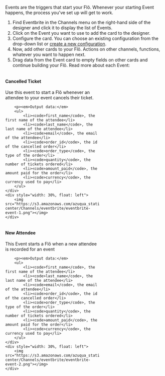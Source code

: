 Events are the triggers that start your Fl&otilde;. Whenever your starting Event happens, the process you've set up will get to work.  

1. Find Eventbrite in the Channels menu on the right-hand side of the designer and click it to display the list of Events.
2. Click on the Event you want to use to add the card to the designer. 
3. Configure the card. You can choose an existing configuration from the drop-down list or [create a new configuration](). 
5. Now, add other cards to your Fl&otilde;. Actions on other channels, functions, whatever you want to happen next. 
6. Drag data from the Event card to empty fields on other cards and continue building your Fl&otilde;. Read more about each Event:

<div>
    <div style="width: 60%; float: left; margin-right: 10px">
    	<h4>Cancelled Ticket</h4>
    	<p>Use this event to start a Fl&otilde; whenever an attendee to your event cancels their ticket.</p>
    	
    	<p><em>Output data:</em>
    	<ul>
    		<li><code>first_name</code>, the first name of the attendee</li>
    		<li><code>last_name</code>, the last name of the attendee</li>
    		<li><code>email</code>, the email of the attendee</li>
    		<li><code>order_id</code>, the id of the cancelled order</li>
    		<li><code>order_type</code>, the type of the order</li> 
    		<li><code>quantity</code>, the number of tickets ordered</li>
    		<li><code>amount_paid</code>, the amount paid for the order</li>
    		<li><code>currency</code>, the currency used to pay</li>
    	</ul>
    </div>
    <div style="width: 30%, float: left">
    	<img src="https://s3.amazonaws.com/azuqua_static/help-center/Channels/eventbrite/eventbrite-event-1.png"></img>
    </div>
</div>

<div>
    <div style="width: 60%; float: left; margin-right: 10px">
    	<h4>New Attendee</h4>
    	<p>This Event starts a Fl&otilde; when a new attendee is recorded for an event
    	
    	<p><em>Output data:</em>
    	<ul>
    		<li><code>first_name</code>, the first name of the attendee</li>
    		<li><code>last_name</code>, the last name of the attendee</li>
    		<li><code>email</code>, the email of the attendee</li>
    		<li><code>order_id</code>, the id of the cancelled order</li>
    		<li><code>order_type</code>, the type of the order</li> 
    		<li><code>quantity</code>, the number of tickets ordered</li>
    		<li><code>amount_paid</code>, the amount paid for the order</li>
    		<li><code>currency</code>, the currency used to pay</li>
    	</ul>
    </div>
    <div style="width: 30%, float: left">
    	<img src="https://s3.amazonaws.com/azuqua_static/help-center/Channels/eventbrite/eventbrite-event-2.png"></img>
    </div>
</div>